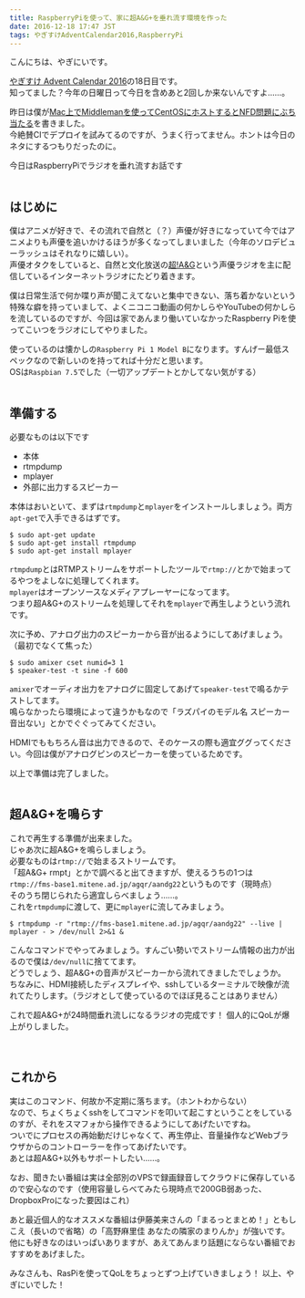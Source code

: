 ```yaml
---
title: RaspberryPiを使って、家に超A&G+を垂れ流す環境を作った
date: 2016-12-18 17:47 JST
tags: やぎすけAdventCalendar2016,RaspberryPi
---
```


こんにちは、やぎにいです。  
  
[やぎすけ Advent Calendar 2016](http://www.adventar.org/calendars/1800)の18日目です。  
知ってました？今年の日曜日って今日を含めあと2回しか来ないんですよ……。

昨日は僕が[Mac上でMiddlemanを使ってCentOSにホストするとNFD問題にぶち当たる](https://blog.yagi2.com/2016/12/17/wtf-nfd.html)を書きました。  
今絶賛CIでデプロイを試みてるのですが、うまく行ってません。ホントは今日のネタにするつもりだったのに。  
  
今日はRaspberryPiでラジオを垂れ流すお話です
<br><br>
## はじめに
僕はアニメが好きで、その流れで自然と（？）声優が好きになっていて今ではアニメよりも声優を追いかけるほうが多くなってしまいました（今年のソロデビューラッシュはそれなりに嬉しい）。  
声優オタクをしていると、自然と文化放送の[超!A&G](http://www.agqr.jp/)という声優ラジオを主に配信しているインターネットラジオにたどり着きます。  
  

僕は日常生活で何か喋り声が聞こえてないと集中できない、落ち着かないという特殊な癖を持っていまして、よくニコニコ動画の何かしらやYouTubeの何かしらを流しているのですが、今回は家であんまり働いていなかったRaspberry Piを使ってこいつをラジオにしてやりました。
  
使っているのは懐かしの`Raspberry Pi 1 Model B`になります。すんげー最低スペックなので新しいのを持ってれば十分だと思います。  
OSは`Raspbian 7.5`でした（一切アップデートとかしてない気がする）
<br><br>
## 準備する
必要なものは以下です

* 本体
* rtmpdump
* mplayer
* 外部に出力するスピーカー

本体はおいといて、まずは`rtmpdump`と`mplayer`をインストールしましょう。両方`apt-get`で入手できるはずです。

```
$ sudo apt-get update
$ sudo apt-get install rtmpdump
$ sudo apt-get install mplayer
```

`rtmpdump`とはRTMPストリームをサポートしたツールで`rtmp://`とかで始まってるやつをよしなに処理してくれます。  
`mplayer`はオープンソースなメディアプレーヤーになってます。  
つまり超A&G+のストリームを処理してそれを`mplayer`で再生しようという流れです。  
  
次に予め、アナログ出力のスピーカーから音が出るようにしてあげましょう。（最初でなくて焦った）  

```
$ sudo amixer cset numid=3 1
$ speaker-test -t sine -f 600
```

`amixer`でオーディオ出力をアナログに固定してあげて`speaker-test`で鳴るかテストしてます。  
鳴らなかったら環境によって違うかもなので「ラズパイのモデル名 スピーカー 音出ない」とかでぐぐってみてください。   
  
HDMIでももちろん音は出力できるので、そのケースの際も適宜ググってください。今回は僕がアナログピンのスピーカーを使っているためです。  
  
以上で準備は完了しました。
<br><br>
## 超A&G+を鳴らす
これで再生する準備が出来ました。  
じゃあ次に超A&G+を鳴らしましょう。  
必要なものは`rtmp://`で始まるストリームです。  
「超A&G+ rmpt」とかで調べると出てきますが、使えるうちの1つは`rtmp://fms-base1.mitene.ad.jp/agqr/aandg22`というものです（現時点）  
そのうち閉じられたら適宜しらべましょう……。  
これを`rtmpdump`に渡して、更に`mplayer`に流してみましょう。  

```
$ rtmpdump -r "rtmp://fms-base1.mitene.ad.jp/agqr/aandg22" --live | mplayer - > /dev/null 2>&1 &
```

こんなコマンドでやってみましょう。すんごい勢いでストリーム情報の出力が出るので僕は`/dev/null`に捨ててます。  
どうでしょう、超A&G+の音声がスピーカーから流れてきましたでしょうか。  
ちなみに、HDMI接続したディスプレイや、sshしているターミナルで映像が流れてたりします。（ラジオとして使っているのでほぼ見ることはありません）  
  
これで超A&G+が24時間垂れ流しになるラジオの完成です！ 個人的にQoLが爆上がりしました。  
<br><br>
## これから
実はこのコマンド、何故か不定期に落ちます。（ホントわからない）  
なので、ちょくちょくsshをしてコマンドを叩いて起こすということをしているのすが、それをスマフォから操作できるようにしてあげたいですね。  
ついでにプロセスの再始動だけじゃなくて、再生停止、音量操作などWebブラウザからのコントローラーを作ってあげたいです。  
あとは超A&G+以外もサポートしたい……。  
  
なお、聞きたい番組は実は全部別のVPSで録画録音してクラウドに保存しているので安心なのです（使用容量しらべてみたら現時点で200GB弱あった、DropboxProになった要因はこれ）  
  
あと最近個人的なオススメな番組は伊藤美来さんの「まるっとまとめ！」ともしこえ（長いので省略）の「高野麻里佳 あなたの隣家のまりんか」が強いです。  
他にも好きなのはいっぱいありますが、あえてあんまり話題にならない番組でおすすめをあげました。  
  
みなさんも、RasPiを使ってQoLをちょっとずつ上げていきましょう！
以上、やぎにいでした！